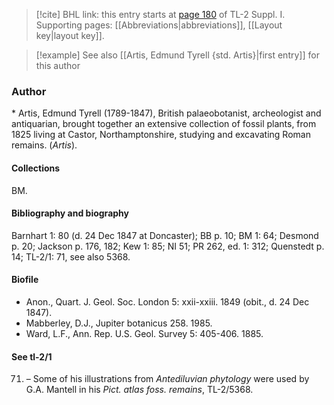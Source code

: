 > [!cite] BHL link: this entry starts at [page 180](https://www.biodiversitylibrary.org/item/103858#page/192/mode/1up) of TL-2 Suppl. I.
> Supporting pages: [[Abbreviations|abbreviations]], [[Layout key|layout key]].

> [!example] See also [[Artis, Edmund Tyrell {std. Artis}|first entry]] for this author

### Author

\* Artis, Edmund Tyrell (1789-1847), British palaeobotanist, archeologist and antiquarian, brought together an extensive collection of fossil plants, from 1825 living at Castor, Northamptonshire, studying and excavating Roman remains. (*Artis*).

#### Collections

BM.

#### Bibliography and biography

Barnhart 1: 80 (d. 24 Dec 1847 at Doncaster); BB p. 10; BM 1: 64; Desmond p. 20; Jackson p. 176, 182; Kew 1: 85; NI 51; PR 262, ed. 1: 312; Quenstedt p. 14; TL-2/1: 71, see also 5368.

#### Biofile

- Anon., Quart. J. Geol. Soc. London 5: xxii-xxiii. 1849 (obit., d. 24 Dec 1847).
- Mabberley, D.J., Jupiter botanicus 258. 1985.
- Ward, L.F., Ann. Rep. U.S. Geol. Survey 5: 405-406. 1885.

#### See tl-2/1

71. – Some of his illustrations from *Antediluvian phytology* were used by G.A. Mantell in his *Pict. atlas foss. remains*, TL-2/5368.


